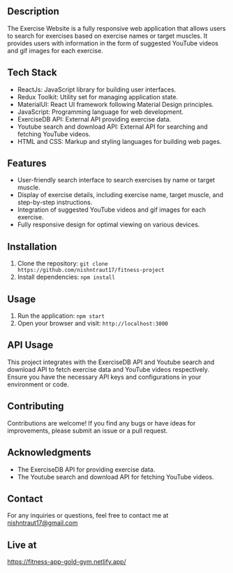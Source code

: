 
## Description

The Exercise Website is a fully responsive web application that allows users to search for exercises based on exercise names or target muscles. It provides users with information in the form of suggested YouTube videos and gif images for each exercise.

## Tech Stack

- ReactJs: JavaScript library for building user interfaces.
- Redux Toolkit: Utility set for managing application state.
- MaterialUI: React UI framework following Material Design principles.
- JavaScript: Programming language for web development.
- ExerciseDB API: External API providing exercise data.
- Youtube search and download API: External API for searching and fetching YouTube videos.
- HTML and CSS: Markup and styling languages for building web pages.

## Features

- User-friendly search interface to search exercises by name or target muscle.
- Display of exercise details, including exercise name, target muscle, and step-by-step instructions.
- Integration of suggested YouTube videos and gif images for each exercise.
- Fully responsive design for optimal viewing on various devices.

## Installation

1. Clone the repository: `git clone https://github.com/nishntraut17/fitness-project`
2. Install dependencies: `npm install`

## Usage

1. Run the application: `npm start`
2. Open your browser and visit: `http://localhost:3000`

## API Usage

This project integrates with the ExerciseDB API and Youtube search and download API to fetch exercise data and YouTube videos respectively. Ensure you have the necessary API keys and configurations in your environment or code.

## Contributing

Contributions are welcome! If you find any bugs or have ideas for improvements, please submit an issue or a pull request.

## Acknowledgments

- The ExerciseDB API for providing exercise data.
- The Youtube search and download API for fetching YouTube videos.

## Contact

For any inquiries or questions, feel free to contact me at nishntraut17@gmail.com

## Live at
https://fitness-app-gold-gym.netlify.app/